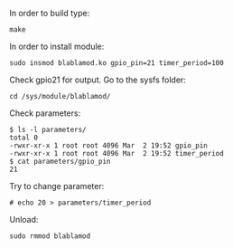 In order to build type:

	make

In order to install module:

	sudo insmod blablamod.ko gpio_pin=21 timer_period=100
	
Check gpio21 for output.
Go to the sysfs folder:

	cd /sys/module/blablamod/

Check parameters:

	$ ls -l parameters/
	total 0
	-rwxr-xr-x 1 root root 4096 Mar  2 19:52 gpio_pin
	-rwxr-xr-x 1 root root 4096 Mar  2 19:52 timer_period
	$ cat parameters/gpio_pin
	21

Try to change parameter:

	# echo 20 > parameters/timer_period
	
Unload:

	sudo rmmod blablamod

